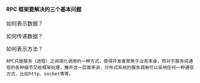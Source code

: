 #### RPC 框架要解决的三个基本问题

如何表示数据？

如何传递数据？

如何表示方法？



~~~
RPC只是服务（进程）之间简化调用的一种方式，使得开发者聚焦于业务本身，而对于服务间通信的各种细节交给框架处理，撇开这一层面来讲，分布式系统的服务调用可以采用任何一种通信方式，比如http、socket等等。
~~~

